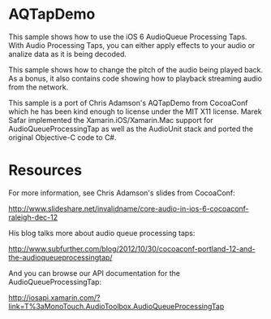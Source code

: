AQTapDemo
=========

This sample shows how to use the iOS 6 AudioQueue Processing Taps.
With Audio Processing Taps, you can either apply effects to your audio
or analize data as it is being decoded.  

This sample shows how to change the pitch of the audio being played
back.  As a bonus, it also contains code showing how to playback
streaming audio from the network.

This sample is a port of Chris Adamson's AQTapDemo from CocoaConf
which he has been kind enough to license under the MIT X11 license.
Marek Safar implemented the Xamarin.iOS/Xamarin.Mac support for
AudioQueueProcessingTap as well as the AudioUnit stack and ported
the original Objective-C code to C#.


Resources
=========

For more information, see Chris Adamson's slides from CocoaConf:

http://www.slideshare.net/invalidname/core-audio-in-ios-6-cocoaconf-raleigh-dec-12

His blog talks more about audio queue processing taps:

http://www.subfurther.com/blog/2012/10/30/cocoaconf-portland-12-and-the-audioqueueprocessingtap/

And you can browse our API documentation for the AudioQueueProcessingTap:

http://iosapi.xamarin.com/?link=T%3aMonoTouch.AudioToolbox.AudioQueueProcessingTap

